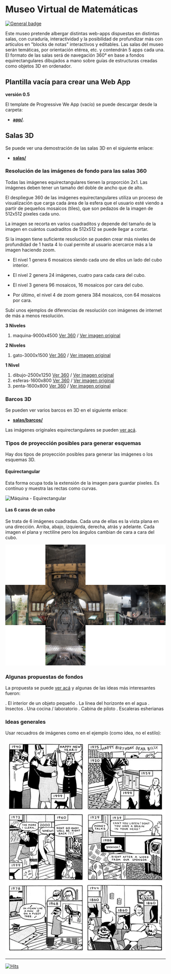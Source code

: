 # Museo Virtual de Matemáticas

[![General badge](https://img.shields.io/badge/VER_EN-GITHUB_PAGES-<COLOR>.svg)](https://sanxofon.github.io/mvm/)

Este museo pretende albergar distintas web-apps dispuestas en distintas salas, con curaduría, interactividad y la posibilidad de profundizar más con artículos en "blocks de notas" interactivos y editables. Las salas del museo serán temáticas, por orientación etérea, etc. y contendrán 5 apps cada una. El formato de las salas será de navegación 360° en base a fondos equirectangulares dibujados a mano sobre guías de estructuras creadas como objetos 3D en ordenador.

## Plantilla vacía para crear una Web App

**versión 0.5**

El template de Progressive We App (vacío) se puede descargar desde la carpeta:

- **[app/](app/)**.

## Salas 3D

Se puede ver una demostración de las salas 3D en el siguiente enlace:

- **[salas/](https://sanxofon.github.io/mvm/salas/)**

### Resolución de las imágenes de fondo para las salas 360

Todas las imágenes equirectangulares tienen la proporción 2x1. Las imágenes deben tener un tamaño del doble de ancho que de alto.

El despliegue 360 de las imágenes equirectangulares utiliza un proceso de visualización que carga cada área de la esfera que el usuario esté viendo a partir de pequeños mosaicos (tiles), que son pedazos de la imagen de 512x512 pixeles cada uno.

La imagen se recorta en varios cuadraditos y depende del tamaño de la imagen en cuántos cuadraditos de 512x512 se puede llegar a cortar.

Si la imagen tiene suficiente resolución se pueden crear más niveles de profundidad de 1 hasta 4 lo cual permite al usuario acercarce más a la imagen haciendo zoom.

- El nivel 1 genera 6 mosaicos siendo cada uno de ellos un lado del cubo interior.

- El nivel 2 genera 24 imágenes, cuatro para cada cara del cubo.

- El nivel 3 genera 96 mosaicos, 16 mosaicos por cara del cubo.

- Por último, el nivel 4 de zoom genera 384 mosaicos, con 64 mosaicos por cara.

Subí unos ejemplos de diferencias de resolución con imágenes de internet de más a menos resolución.

**3 Niveles**

  1. maquina-9000x4500 [Ver 360](salas/#1-maquina-9000x4500) / [Ver imagen original](er/maquina-9000x4500.jpg)

**2 Niveles**

  1. gato-3000x1500 [Ver 360](salas/#5-gato-3000x1500) / [Ver imagen original](er/gato-3000x1500.jpg)

**1 Nivel**

  1. dibujo-2500x1250 [Ver 360](salas/#6-dibujo-2500x1250) / [Ver imagen original](er/dibujo-2500x1250.jpg)
  2. esferas-1600x800 [Ver 360](salas/#7-esferas-1600x800) / [Ver imagen original](er/esferas-1600x800.jpg)
  3. penta-1600x800 [Ver 360](salas/#8-penta-1600x800) / [Ver imagen original](er/penta-1600x800.jpg)


### Barcos 3D

Se pueden ver varios barcos en 3D en el siguiente enlace:

- **[salas/barcos/](https://sanxofon.github.io/mvm/salas/barcos/)**

Las imágenes originales equirectangulares se pueden [ver acá](https://github.com/sanxofon/mvm/er/).
  
### Tipos de proyección posibles para generar esquemas

Hay dos tipos de proyección posibles para generar las imágenes o los esquemas 3D.

#### Equirectangular

Esta forma ocupa toda la extensión de la imagen para guardar pixeles. Es contínuo y muestra las rectas como curvas.

![Máquina - Equirectangular](er/maquina-9000x4500.jpg)

#### Las 6 caras de un cubo

Se trata de 6 imágenes cuadradas. Cada una de ellas es la vista plana en una dirección. Arriba, abajo, izquierda, derecha, atrás y adelante. Cada imagen el plana y rectilíne pero los ángulos cambian de cara a cara del cubo.

![Máquina - 6 Caras del cubo](er/maquina-cubo-lowres.jpg)
### Algunas propuestas de fondos

La propuesta se puede [ver acá](docs/Propuestas_junio_MVM.md) y algunas de las ideas más interesantes fueron:

. El interior de un objeto pequeño
. La línea del horizonte en el agua
. Insectos
. Una cocina / laboratorio
. Cabina de piloto
. Escaleras esherianas

### Ideas generales

Usar recuadros de imágenes como en el ejemplo (como idea, no el estilo):

![Here](er/here_2151.webp)

---

[![Hits](https://hits.seeyoufarm.com/api/count/incr/badge.svg?url=https%3A%2F%2Fgithub.com%2Fsanxofon%2Fmvm&count_bg=%2379C83D&title_bg=%23555555&icon=&icon_color=%23E7E7E7&title=Visitas&edge_flat=false)](https://sanxofon.github.io/mvm/)
